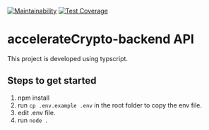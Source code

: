 [![Maintainability](https://api.codeclimate.com/v1/badges/8c2c9b958785abdebf44/maintainability)](https://codeclimate.com/github/lazehang/accelerateCrypto-backend/maintainability)
[![Test Coverage](https://api.codeclimate.com/v1/badges/8c2c9b958785abdebf44/test_coverage)](https://codeclimate.com/github/lazehang/accelerateCrypto-backend/test_coverage)
# accelerateCrypto-backend API
This project is developed using typscript.

## Steps to get started
1. npm install 
2. run `cp .env.example .env` in the root folder to copy the env file.
3. edit .env file.
4. run `node .`

